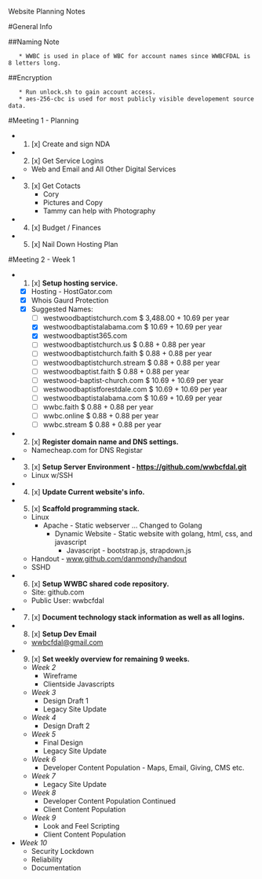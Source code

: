 Website Planning Notes

#General Info

##Naming Note 

       * WWBC is used in place of WBC for account names since WWBCFDAL is 8 letters long.
       
##Encryption

       * Run unlock.sh to gain account access.
       * aes-256-cbc is used for most publicly visible developement source data.

#Meeting 1 - Planning

  * 1. [x] Create and sign NDA
  * 2. [x] Get Service Logins
    * Web and Email and All Other Digital Services
  * 3. [x] Get Cotacts
       * Cory
       * Pictures and Copy
       * Tammy can help with Photography
  * 4. [x] Budget / Finances
  * 5. [x] Nail Down Hosting Plan

#Meeting 2 - Week 1

  * 1. [x] __Setup hosting service.__
    * [x] Hosting - HostGator.com
    * [x] Whois Gaurd Protection
    * [x] Suggested Names:
      * [ ] westwoodbaptistchurch.com      $  3,488.00 + 10.69 per year
      * [x] westwoodbaptistalabama.com     $     10.69 + 10.69 per year
      * [x] westwoodbaptist365.com
      * [ ] westwoodbaptistchurch.us       $      0.88 +  0.88 per year
      * [ ] westwoodbaptistchurch.faith    $      0.88 +  0.88 per year
      * [ ] westwoodbaptistchurch.stream   $      0.88 +  0.88 per year
      * [ ] westwoodbaptist.faith          $      0.88 +  0.88 per year
      * [ ] westwood-baptist-church.com    $     10.69 + 10.69 per year
      * [ ] westwoodbaptistforestdale.com  $     10.69 + 10.69 per year
      * [ ] westwoodbaptistalabama.com     $     10.69 + 10.69 per year
      * [ ] wwbc.faith                     $      0.88 +  0.88 per year
      * [ ] wwbc.online                    $      0.88 +  0.88 per year
      * [ ] wwbc.stream                    $      0.88 +  0.88 per year
  * 2. [x] __Register domain name and DNS settings.__
    * Namecheap.com for DNS Registar
  * 3. [x] __Setup Server Environment - https://github.com/wwbcfdal.git__
    * Linux w/SSH
  * 4. [x] __Update Current website's info.__
  * 5. [x] __Scaffold programming stack.__
    * Linux
      * Apache - Static webserver ... Changed to Golang
        * Dynamic Website - Static website with golang, html, css, and javascript
          * Javascript - bootstrap.js, strapdown.js
     * Handout - www.github.com/danmondy/handout
     * SSHD
  * 6. [x] __Setup WWBC shared code repository.__
    * Site: github.com
    * Public User: wwbcfdal
  * 7. [x] __Document technology stack information as well as all logins.__
  * 8. [x] __Setup Dev Email__
    * wwbcfdal@gmail.com
  * 9. [x] __Set weekly overview for remaining 9 weeks.__
    * _Week 2_
      * Wireframe
      * Clientside Javascripts
    * _Week 3_
      * Design Draft 1
      * Legacy Site Update
    * _Week 4_
      * Design Draft 2
    * _Week 5_
      * Final Design
      * Legacy Site Update
    * _Week 6_
      * Developer Content Population - Maps, Email, Giving, CMS etc.
    * _Week 7_
      * Legacy Site Update
    * _Week 8_
      * Developer Content Population Continued
      * Client Content Population
    * _Week 9_
      * Look and Feel Scripting
      * Client Content Population
   * _Week 10_
     * Security Lockdown
     * Reliability
     * Documentation

